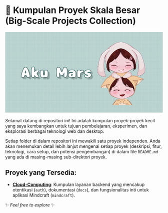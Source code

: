 # 🚀 Kumpulan Proyek Skala Besar (Big-Scale Projects Collection)

![AkuMars](https://raw.githubusercontent.com/Aku-Mars/gambar/main/bannercps.png)

Selamat datang di repositori ini! Ini adalah kumpulan proyek-proyek kecil yang saya kembangkan untuk tujuan pembelajaran, eksperimen, dan eksplorasi berbagai teknologi web dan desktop.

Setiap folder di dalam repositori ini mewakili satu proyek independen. Anda akan menemukan detail lebih lanjut mengenai setiap proyek (deskripsi, fitur, teknologi, cara setup, dan potensi pengembangan) di dalam file `README.md` yang ada di masing-masing sub-direktori proyek.

## Proyek yang Tersedia:
- **[Cloud-Computing](https://github.com/The-Petot/Cloud-Computing)**: Kumpulan layanan backend yang mencakup otentikasi (`auth`), dokumentasi (`docs`), dan fungsionalitas inti untuk aplikasi Mindcraft (`mindcraft`).

✨ *Feel free to explore* ✨
